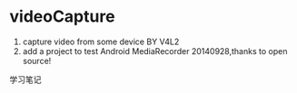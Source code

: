 videoCapture
============

1. capture video from some device BY V4L2
2. add a project to test Android MediaRecorder 20140928,thanks to open source!

学习笔记
